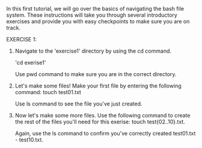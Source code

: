 In this first tutorial, we will go over the basics of navigating the bash file system. These instructions will take you through several introductory exercises and provide you with easy checkpoints to make sure you are on track.

EXERCISE 1:

1)  Navigate to the 'exercise1' directory by using the cd command.

    'cd exerise1'

    Use pwd command to make sure you are in the correct directory.
    
2)  Let's make some files! Make your first file by entering the following command: touch test01.txt

    Use ls command to see the file you've just created.
    
3)  Now let's make some more files. Use the following command to create the rest of the files you'll need for this exerise: 
    touch test{02..10}.txt.
    
    Again, use the ls command to confirm you've correctly created test01.txt - test10.txt.
